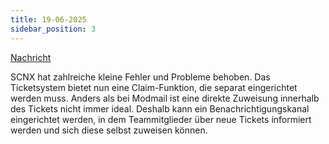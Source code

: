 ```yaml
---
title: 19-06-2025
sidebar_position: 3
---
```

[Nachricht](https://discord.com/channels/489786377261678592/916460015815127081/1385143680738000926)


SCNX hat zahlreiche kleine Fehler und Probleme behoben. Das Ticketsystem bietet nun eine Claim-Funktion, die separat eingerichtet werden muss. Anders als bei Modmail ist eine direkte Zuweisung innerhalb des Tickets nicht immer ideal. Deshalb kann ein Benachrichtigungskanal eingerichtet werden, in dem Teammitglieder über neue Tickets informiert werden und sich diese selbst zuweisen können.